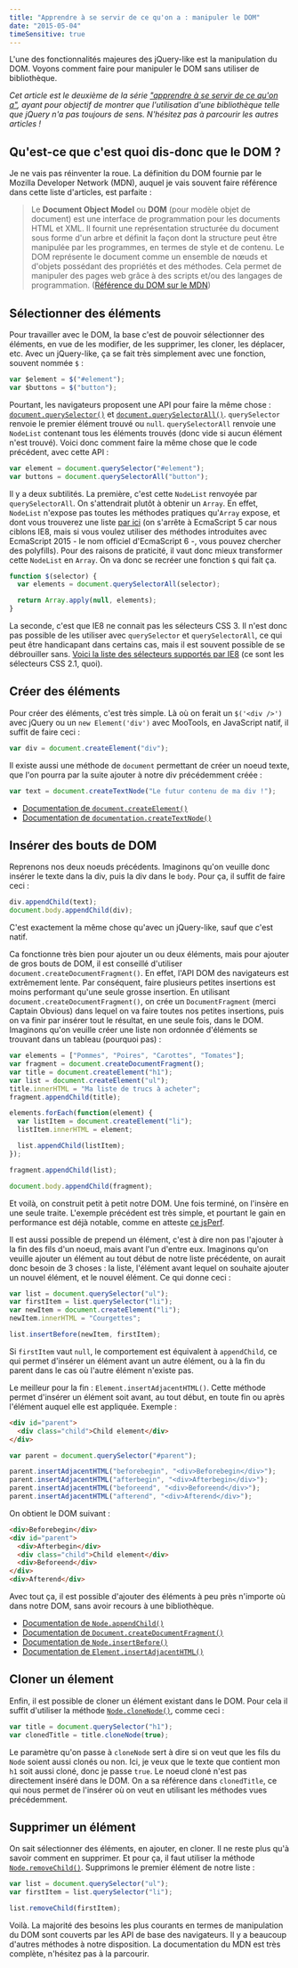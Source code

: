 ```yaml
---
title: "Apprendre à se servir de ce qu'on a : manipuler le DOM"
date: "2015-05-04"
timeSensitive: true
---
```


L'une des fonctionnalités majeures des jQuery-like est la manipulation du DOM.
Voyons comment faire pour manipuler le DOM sans utiliser de bibliothèque.

<span class="more"></span>

_Cet article est le deuxième de la série ["apprendre à se servir de ce qu'on
a"](/articles/apprendre-a-se-servir-de-ce-quon-a), ayant pour objectif de
montrer que l'utilisation d'une bibliothèque telle que jQuery n'a pas toujours
de sens. N'hésitez pas à parcourir les autres articles !_

## Qu'est-ce que c'est quoi dis-donc que le DOM ?

Je ne vais pas réinventer la roue. La définition du DOM fournie par le Mozilla
Developer Network (MDN), auquel je vais souvent faire référence dans cette
liste d'articles, est parfaite :

> Le **Document Object Model** ou **DOM** (pour modèle objet de document) est
> une interface de programmation pour les documents HTML et XML. Il fournit une
> représentation structurée du document sous forme d'un arbre et définit la
> façon dont la structure peut être manipulée par les programmes, en termes de
> style et de contenu. Le DOM représente le document comme un ensemble de nœuds
> et d'objets possédant des propriétés et des méthodes. Cela permet de
> manipuler des pages web grâce à des scripts et/ou des langages de
> programmation. ([Référence du DOM sur le
> MDN](https://developer.mozilla.org/fr/docs/Web/API/R%C3%A9f%C3%A9rence_du_DOM_Gecko))

## Sélectionner des éléments

Pour travailler avec le DOM, la base c'est de pouvoir sélectionner des
éléments, en vue de les modifier, de les supprimer, les cloner, les déplacer,
etc. Avec un jQuery-like, ça se fait très simplement avec une fonction, souvent
nommée `$` :

```js
var $element = $("#element");
var $buttons = $("button");
```

Pourtant, les navigateurs proposent une API pour faire la même chose :
[`document.querySelector()`](https://developer.mozilla.org/en-US/docs/Web/API/Document/querySelector?redirectlocale=en-US&redirectslug=DOM%2FDocument.querySelector)
et
[`document.querySelectorAll()`](https://developer.mozilla.org/en-US/docs/Web/API/Document/querySelectorAll?redirectlocale=en-US&redirectslug=DOM%2FDocument.querySelectorAll).
`querySelector` renvoie le premier élément trouvé ou `null`. `querySelectorAll`
renvoie une `NodeList` contenant tous les éléments trouvés (donc vide si aucun
élément n'est trouvé). Voici donc comment faire la même chose que le code
précédent, avec cette API :

```js
var element = document.querySelector("#element");
var buttons = document.querySelectorAll("button");
```

Il y a deux subtilités. La première, c'est cette `NodeList` renvoyée par
`querySelectorAll`. On s'attendrait plutôt à obtenir un `Array`. En effet,
`NodeList` n'expose pas toutes les méthodes pratiques qu'`Array` expose, et
dont vous trouverez une liste [par ici](http://es5.github.io/#x15.4.4) (on
s'arrête à EcmaScript 5 car nous ciblons IE8, mais si vous voulez utiliser des
méthodes introduites avec EcmaScript 2015 - le nom officiel d'EcmaScript 6 -,
vous pouvez chercher des polyfills). Pour des raisons de praticité, il vaut
donc mieux transformer cette `NodeList` en `Array`. On va donc se recréer une
fonction `$` qui fait ça.

```js
function $(selector) {
  var elements = document.querySelectorAll(selector);

  return Array.apply(null, elements);
}
```

La seconde, c'est que IE8 ne connait pas les sélecteurs CSS 3. Il n'est donc
pas possible de les utiliser avec `querySelector` et `querySelectorAll`, ce qui
peut être handicapant dans certains cas, mais il est souvent possible de se
débrouiller sans. [Voici la liste des sélecteurs supportés par
IE8](http://www.w3.org/TR/CSS2/selector.html) (ce sont les sélecteurs CSS 2.1,
quoi).

## Créer des éléments

Pour créer des éléments, c'est très simple. Là où on ferait un `$('<div />')`
avec jQuery ou un `new Element('div')` avec MooTools, en JavaScript natif, il
suffit de faire ceci :

```js
var div = document.createElement("div");
```

Il existe aussi une méthode de `document` permettant de créer un noeud texte,
que l'on pourra par la suite ajouter à notre div précédemment créée :

```js
var text = document.createTextNode("Le futur contenu de ma div !");
```

- [Documentation de
  `document.createElement()`](https://developer.mozilla.org/en-US/docs/Web/API/Document/createElement)
- [Documentation de
  `documentation.createTextNode()`](https://developer.mozilla.org/en-US/docs/Web/API/Document/createTextNode)

## Insérer des bouts de DOM

Reprenons nos deux noeuds précédents. Imaginons qu'on veuille donc insérer le
texte dans la div, puis la div dans le `body`. Pour ça, il suffit de faire ceci
:

```js
div.appendChild(text);
document.body.appendChild(div);
```

C'est exactement la même chose qu'avec un jQuery-like, sauf que c'est natif.

Ca fonctionne très bien pour ajouter un ou deux éléments, mais pour ajouter de
gros bouts de DOM, il est conseillé d'utiliser
`document.createDocumentFragment()`. En effet, l'API DOM des navigateurs est
extrêmement lente. Par conséquent, faire plusieurs petites insertions est moins
performant qu'une seule grosse insertion. En utilisant
`document.createDocumentFragment()`, on crée un `DocumentFragment` (merci
Captain Obvious) dans lequel on va faire toutes nos petites insertions, puis on
va finir par insérer tout le résultat, en une seule fois, dans le DOM.
Imaginons qu'on veuille créer une liste non ordonnée d'éléments se trouvant
dans un tableau (pourquoi pas) :

```js
var elements = ["Pommes", "Poires", "Carottes", "Tomates"];
var fragment = document.createDocumentFragment();
var title = document.createElement("h1");
var list = document.createElement("ul");
title.innerHTML = "Ma liste de trucs à acheter";
fragment.appendChild(title);

elements.forEach(function(element) {
  var listItem = document.createElement("li");
  listItem.innerHTML = element;

  list.appendChild(listItem);
});

fragment.appendChild(list);

document.body.appendChild(fragment);
```

Et voilà, on construit petit à petit notre DOM. Une fois terminé, on l'insère
en une seule traite. L'exemple précédent est très simple, et pourtant le gain
en performance est déjà notable, comme en atteste [ce
jsPerf](http://jsperf.com/documentfragment-speed-test).

Il est aussi possible de prepend un élément, c'est à dire non pas l'ajouter à
la fin des fils d'un noeud, mais avant l'un d'entre eux. Imaginons qu'on
veuille ajouter un élément au tout début de notre liste précédente, on aurait
donc besoin de 3 choses : la liste, l'élément avant lequel on souhaite ajouter
un nouvel élément, et le nouvel élément. Ce qui donne ceci :

```js
var list = document.querySelector("ul");
var firstItem = list.querySelector("li");
var newItem = document.createElement("li");
newItem.innerHTML = "Courgettes";

list.insertBefore(newItem, firstItem);
```

Si `firstItem` vaut `null`, le comportement est équivalent à `appendChild`, ce
qui permet d'insérer un élément avant un autre élément, ou à la fin du parent
dans le cas où l'autre élément n'existe pas.

Le meilleur pour la fin : `Element.insertAdjacentHTML()`. Cette méthode permet
d'insérer un élément soit avant, au tout début, en toute fin ou après l'élément
auquel elle est appliquée. Exemple :

```html
<div id="parent">
  <div class="child">Child element</div>
</div>
```

```js
var parent = document.querySelector("#parent");

parent.insertAdjacentHTML("beforebegin", "<div>Beforebegin</div>");
parent.insertAdjacentHTML("afterbegin", "<div>Afterbegin</div>");
parent.insertAdjacentHTML("beforeend", "<div>Beforeend</div>");
parent.insertAdjacentHTML("afterend", "<div>Afterend</div>");
```

On obtient le DOM suivant :

```html
<div>Beforebegin</div>
<div id="parent">
  <div>Afterbegin</div>
  <div class="child">Child element</div>
  <div>Beforeend</div>
</div>
<div>Afterend</div>
```

Avec tout ça, il est possible d'ajouter des éléments à peu près n'importe où
dans notre DOM, sans avoir recours à une bibliothèque.

- [Documentation de
  `Node.appendChild()`](https://developer.mozilla.org/en-US/docs/Web/API/Node/appendChild)
- [Documentation de
  `Document.createDocumentFragment()`](https://developer.mozilla.org/en-US/docs/Web/API/Document/createDocumentFragment)
- [Documentation de
  `Node.insertBefore()`](https://developer.mozilla.org/en-US/docs/Web/API/Node/insertBefore)
- [Documentation de
  `Element.insertAdjacentHTML()`](https://developer.mozilla.org/en-US/docs/Web/API/Element/insertAdjacentHTML)

## Cloner un élement

Enfin, il est possible de cloner un élément existant dans le DOM. Pour cela il
suffit d'utiliser la méthode
[`Node.cloneNode()`](https://developer.mozilla.org/en-US/docs/Web/API/Node/cloneNode),
comme ceci :

```js
var title = document.querySelector("h1");
var clonedTitle = title.cloneNode(true);
```

Le paramètre qu'on passe à `cloneNode` sert à dire si on veut que les fils du
`Node` soient aussi clonés ou non. Ici, je veux que le texte que contient mon
`h1` soit aussi cloné, donc je passe `true`. Le noeud cloné n'est pas
directement inséré dans le DOM. On a sa référence dans `clonedTitle`, ce qui
nous permet de l'insérer où on veut en utilisant les méthodes vues
précédemment.

## Supprimer un élément

On sait sélectionner des éléments, en ajouter, en cloner. Il ne reste plus qu'à
savoir comment en supprimer. Et pour ça, il faut utiliser la méthode
[`Node.removeChild()`](https://developer.mozilla.org/en-US/docs/Web/API/Node/removeChild).
Supprimons le premier élément de notre liste :

```js
var list = document.querySelector("ul");
var firstItem = list.querySelector("li");

list.removeChild(firstItem);
```

Voilà. La majorité des besoins les plus courants en termes de manipulation du
DOM sont couverts par les API de base des navigateurs. Il y a beaucoup d'autres
méthodes à notre disposition. La documentation du MDN est très complète,
n'hésitez pas à la parcourir.
